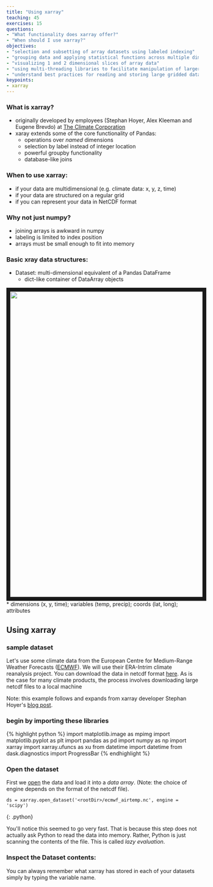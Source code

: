 ```yaml
---
title: "Using xarray"
teaching: 45
exercises: 15
questions:
- "What functionality does xarray offer?"
- "When should I use xarray?"
objectives:
- "selection and subsetting of array datasets using labeled indexing"
- "grouping data and applying statistical functions across multiple dimensions"
- "visualizing 1 and 2 dimensional slices of array data"
- "using multi-threading libraries to facilitate manipulation of larger-than-memory grids"
- "understand best practices for reading and storing large gridded datasets"
keypoints:
- xarray 
---
```


### What is xarray?

* originally developed by employees (Stephan Hoyer, Alex Kleeman and Eugene Brevdo) at [The Climate Corporation](https://climate.com/)
* xaray extends some of the core functionality of Pandas:
    * operations over _named_ dimensions
    * selection by label instead of integer location
    * powerful groupby functionality
    * database-like joins

### When to use xarray:

* if your data are multidimensional (e.g. climate data: x, y, z, time)
* if your data are structured on a regular grid
* if you can represent your data in NetCDF format

### Why not just numpy?
* joining arrays is awkward in numpy
* labeling is limited to index position
* arrays must be small enough to fit into memory


### Basic xray data structures:
* Dataset: multi-dimensional equivalent of a Pandas DataFrame
    * dict-like container of DataArray objects
<img src="http://xray.readthedocs.org/en/stable/_images/dataset-diagram.png" width = "800" border = "10">
* dimensions (x, y, time); variables (temp, precip); coords (lat, long); attributes

## Using xarray

### sample dataset

Let's use some climate data from the European Centre for Medium-Range Weather Forecasts ([ECMWF](http://www.ecmwf.int/)). We will use their ERA-Intrim climate reanalysis project. You can download the data in netcdf format [here](http://apps.ecmwf.int/datasets/data/interim-full-daily/levtype=sfc/). As is the case for many climate products, the process involves downloading large netcdf files to a local machine

Note: this example follows and expands from xarray developer Stephan Hoyer's [blog post](https://www.continuum.io/content/xray-dask-out-core-labeled-arrays-python).

### begin by importing these libraries

{% highlight python %}
import matplotlib.image as mpimg
import matplotlib.pyplot as plt
import pandas as pd
import numpy as np
import xarray
import xarray.ufuncs as xu 
from datetime import datetime
from dask.diagnostics import ProgressBar
{% endhighlight %}

### Open the dataset

First we [open](http://xarray.pydata.org/en/stable/generated/xarray.open_dataset.html) the data and load it into a *data array*. (Note: the choice of engine depends on the format of the netcdf file).


~~~
ds = xarray.open_dataset('<rootDir>/ecmwf_airtemp.nc', engine = 'scipy')
~~~
{: .python}

You'll notice this seemed to go very fast. That is because this step does not actually ask Python to read the data into memory. Rather, Python is just scanning the contents of the file. This is called _lazy evaluation_. 

### Inspect the Dataset contents:

You can always remember what xarray has stored in each of your datasets simply by typing the variable name. 


